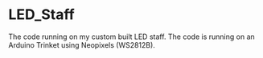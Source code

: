 # LED_Staff
The code running on my custom built LED staff. The code is running on an Arduino Trinket using Neopixels (WS2812B).
